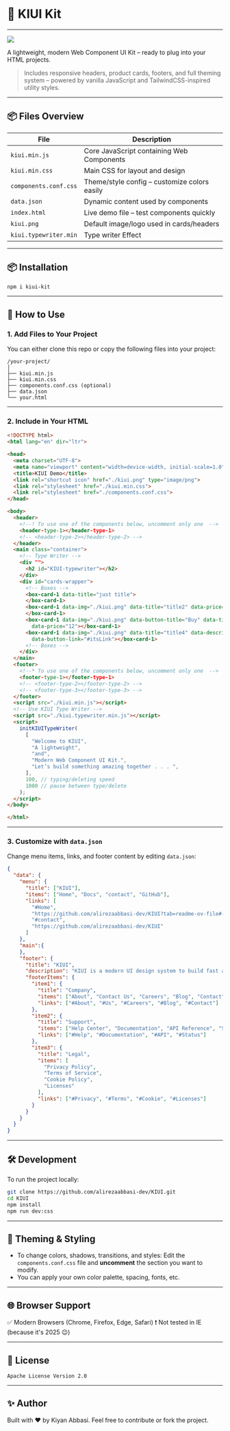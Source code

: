 # 🧩 KIUI Kit
---
<img src="kiui.png">


A lightweight, modern Web Component UI Kit – ready to plug into your HTML projects.

> Includes responsive headers, product cards, footers, and full theming system – powered by vanilla JavaScript and TailwindCSS-inspired utility styles.

---

## 📦 Files Overview

| File                  | Description                                  |
| --------------------- | -------------------------------------------- |
| `kiui.min.js`         | Core JavaScript containing Web Components    |
| `kiui.min.css`        | Main CSS for layout and design               |
| `components.conf.css` | Theme/style config – customize colors easily |
| `data.json`           | Dynamic content used by components           |
| `index.html`          | Live demo file – test components quickly     |
| `kiui.png`            | Default image/logo used in cards/headers     |
| `kiui.typewriter.min` | Type writer Effect                           |

---
## 📦 Installation

```bash
npm i kiui-kit
```
---
## 🚀 How to Use

### 1. Add Files to Your Project

You can either clone this repo or copy the following files into your project:

```
/your-project/
│
├── kiui.min.js
├── kiui.min.css
├── components.conf.css (optional)
├── data.json
└── your.html
```

---

### 2. Include in Your HTML

```html
<!DOCTYPE html>
<html lang="en" dir="ltr">

<head>
  <meta charset="UTF-8">
  <meta name="viewport" content="width=device-width, initial-scale=1.0">
  <title>KIUI Demo</title>
  <link rel="shortcut icon" href="./kiui.png" type="image/png">
  <link rel="stylesheet" href="./kiui.min.css">
  <link rel="stylesheet" href="./components.conf.css">
</head>

<body>
  <header>
    <!--! To use one of the components below, uncomment only one  -->
    <header-type-1></header-type-1>
    <!-- <header-type-2></header-type-2> -->
  </header>
  <main class="container">
    <!-- Type Writer -->
    <div "">
      <h2 id="KIUI-typewriter"></h2>
    </div>
    <div id="cards-wrapper">
      <!-- Boxes -->
      <box-card-1 data-title="just title">
      </box-card-1>
      <box-card-1 data-img="./kiui.png" data-title="title2" data-price="23">
      </box-card-1>
      <box-card-1 data-img="./kiui.png" data-button-title="Buy" data-title="title3" data-description="description"
        data-price="12"></box-card-1>
      <box-card-1 data-img="./kiui.png" data-title="title4" data-description="description" data-button-title="button"
        data-button-link="#itsLink"></box-card-1>
      <!-- Boxes -->
    </div>
  </main>
  <footer>
    <!--* To use one of the components below, uncomment only one  -->
    <footer-type-1></footer-type-1>
    <!-- <footer-type-2></footer-type-2> -->
    <!-- <footer-type-3></footer-type-3> -->
  </footer>
  <script src="./kiui.min.js"></script>
  <!-- Use KIUI Type Writer -->
  <script src="./kiui.typewriter.min.js"></script>
  <script>
    initKIUITypeWriter(
      [
        "Welcome to KIUI",
        "A lightweight",
        "and",
        "Modern Web Component UI Kit.",
        "Let’s build something amazing together . . . ",
      ],
      100, // typing/deleting speed
      1000 // pause between type/delete
    );
  </script>
</body>

</html>

```

---

### 3. Customize with `data.json`

Change menu items, links, and footer content by editing `data.json`:

```json
{
  "data": {
    "menu": {
      "title": ["KIUI"],
      "items": ["Home", "Docs", "contact", "GitHub"],
      "links": [
        "#Home",
        "https://github.com/alirezaabbasi-dev/KIUI?tab=readme-ov-file#-kiui-kit",
        "#contact",
        "https://github.com/alirezaabbasi-dev/KIUI"
      ]
    },
    "main":{
    },
    "footer": {
      "title": "KIUI",
      "description": "KIUI is a modern UI design system to build fast and responsive web interfaces.",
      "footerItems": {
        "item1": {
          "title": "Company",
          "items": ["About", "Contact Us", "Careers", "Blog", "Contact"],
          "links": ["#About", "#Us", "#Careers", "#Blog", "#Contact"]
        },
        "item2": {
          "title": "Support",
          "items": ["Help Center", "Documentation", "API Reference", "Status"],
          "links": ["#Help", "#Documentation", "#API", "#Status"]
        },
        "item3": {
          "title": "Legal",
          "items": [
            "Privacy Policy",
            "Terms of Service",
            "Cookie Policy",
            "Licenses"
          ],
          "links": ["#Privacy", "#Terms", "#Cookie", "#Licenses"]
        }
      }
    }
  }
}

```

---
## 🛠️ Development
To run the project locally:

```bash
git clone https://github.com/alirezaabbasi-dev/KIUI.git
cd KIUI
npm install
npm run dev:css
```
---
## 🎨 Theming & Styling

- To change colors, shadows, transitions, and styles:
  Edit the `components.conf.css` file and **uncomment** the section you want to modify.
- You can apply your own color palette, spacing, fonts, etc.

---

## 🌐 Browser Support

✅ Modern Browsers (Chrome, Firefox, Edge, Safari)
❗ Not tested in IE (because it's 2025 😉)

---

## 📄 License

`Apache License Version 2.0`

---

## ✨ Author

Built with ❤️ by Kiyan Abbasi.
Feel free to contribute or fork the project.
